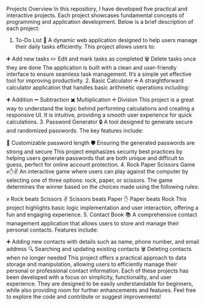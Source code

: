 Projects Overview
In this repository, I have developed five practical and interactive projects. Each project showcases fundamental concepts of programming and application development. Below is a brief description of each project:

1. To-Do List 📝
A dynamic web application designed to help users manage their daily tasks efficiently. This project allows users to:

➕ Add new tasks
✏️ Edit and mark tasks as completed
🗑️ Delete tasks once they are done The application is built with a clean and user-friendly interface to ensure seamless task management. It’s a simple yet effective tool for improving productivity.
2. Basic Calculator ➗
A straightforward calculator application that handles basic arithmetic operations including:

➕ Addition
➖ Subtraction
✖️ Multiplication
➗ Division This project is a great way to understand the logic behind performing calculations and creating a responsive UI. It is intuitive, providing a smooth user experience for quick calculations.
3. Password Generator 🔒
A tool designed to generate secure and randomized passwords. The key features include:

🔢 Customizable password length
🛡️ Ensuring the generated passwords are strong and secure This project emphasizes security best practices by helping users generate passwords that are both unique and difficult to guess, perfect for online account protection.
4. Rock Paper Scissors Game ✊✋✌️
An interactive game where users can play against the computer by selecting one of three options: rock, paper, or scissors. The game determines the winner based on the choices made using the following rules:

✊ Rock beats Scissors
✌️ Scissors beats Paper
✋ Paper beats Rock This project highlights basic logic implementation and user interaction, offering a fun and engaging experience.
5. Contact Book 📚
A comprehensive contact management application that allows users to store and manage their personal contacts. Features include:

➕ Adding new contacts with details such as name, phone number, and email address
🔍 Searching and updating existing contacts
🗑️ Deleting contacts when no longer needed This project offers a practical approach to data storage and manipulation, allowing users to efficiently manage their personal or professional contact information.
Each of these projects has been developed with a focus on simplicity, functionality, and user experience. They are designed to be easily understandable for beginners, while also providing room for further enhancements and features. Feel free to explore the code and contribute or suggest improvements!
